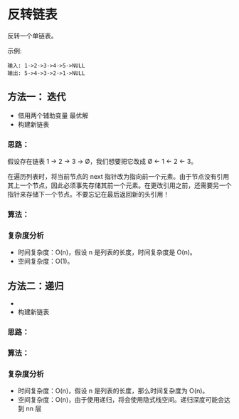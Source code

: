 # 反转链表
反转一个单链表。

示例:
```
输入: 1->2->3->4->5->NULL
输出: 5->4->3->2->1->NULL
```


## 方法一： 迭代
* 借用两个辅助变量 最优解 
* 构建新链表
### 思路：
假设存在链表 1 → 2 → 3 → Ø，我们想要把它改成 Ø ← 1 ← 2 ← 3。

在遍历列表时，将当前节点的 next 指针改为指向前一个元素。由于节点没有引用其上一个节点，因此必须事先存储其前一个元素。在更改引用之前，还需要另一个指针来存储下一个节点。不要忘记在最后返回新的头引用！

### 算法：

### 复杂度分析 
* 时间复杂度：O(n)，假设 n 是列表的长度，时间复杂度是 O(n)。
* 空间复杂度：O(1)。

## 方法二：递归
* 
* 构建新链表
### 思路：

### 算法：

### 复杂度分析
* 时间复杂度：O(n)，假设 n 是列表的长度，那么时间复杂度为 O(n)。
* 空间复杂度：O(n)，由于使用递归，将会使用隐式栈空间。递归深度可能会达到 nn 层
